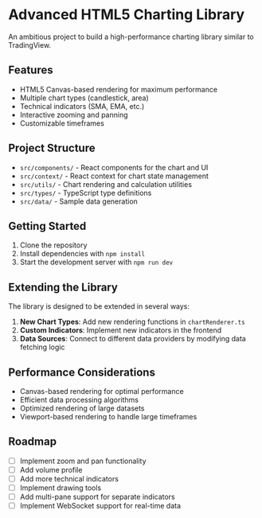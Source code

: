 # Advanced HTML5 Charting Library

An ambitious project to build a high-performance charting library similar to TradingView.

## Features

- HTML5 Canvas-based rendering for maximum performance
- Multiple chart types (candlestick, area)
- Technical indicators (SMA, EMA, etc.)
- Interactive zooming and panning
- Customizable timeframes

## Project Structure

- `src/components/` - React components for the chart and UI
- `src/context/` - React context for chart state management
- `src/utils/` - Chart rendering and calculation utilities
- `src/types/` - TypeScript type definitions
- `src/data/` - Sample data generation

## Getting Started

1. Clone the repository
2. Install dependencies with `npm install`
3. Start the development server with `npm run dev`

## Extending the Library

The library is designed to be extended in several ways:

1. **New Chart Types**: Add new rendering functions in `chartRenderer.ts`
2. **Custom Indicators**: Implement new indicators in the frontend
3. **Data Sources**: Connect to different data providers by modifying data fetching logic

## Performance Considerations

- Canvas-based rendering for optimal performance
- Efficient data processing algorithms
- Optimized rendering of large datasets
- Viewport-based rendering to handle large timeframes

## Roadmap

- [ ] Implement zoom and pan functionality
- [ ] Add volume profile
- [ ] Add more technical indicators
- [ ] Implement drawing tools
- [ ] Add multi-pane support for separate indicators
- [ ] Implement WebSocket support for real-time data